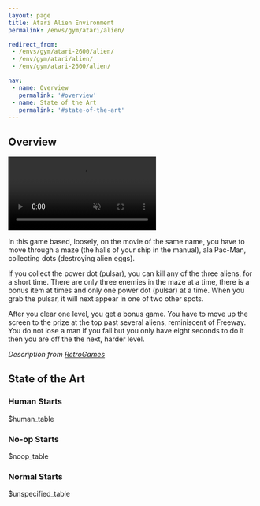 ```yaml
---
layout: page
title: Atari Alien Environment
permalink: /envs/gym/atari/alien/

redirect_from:
 - /envs/gym/atari-2600/alien/
 - /env/gym/atari/alien/
 - /env/gym/atari-2600/alien/

nav:
 - name: Overview
   permalink: '#overview'
 - name: State of the Art
   permalink: '#state-of-the-art'
---
```



## Overview

<video autoplay muted loop controls>
  <source src="{{ 'assets/_pages/envs/gym/atari/alien.mp4' | absolute_url }}" type="video/mp4">
</video>

In this game based, loosely, on the movie of the same name, you have to move through a maze (the halls of your ship in the manual), ala Pac-Man, collecting dots (destroying alien eggs).

If you collect the power dot (pulsar), you can kill any of the three aliens, for a short time. There are only three enemies in the maze at a time, there is a bonus item at times and only one power dot (pulsar) at a time. When you grab the pulsar, it will next appear in one of two other spots.

After you clear one level, you get a bonus game. You have to move up the screen to the prize at the top past several aliens, reminiscent of Freeway. You do not lose a man if you fail but you only have eight seconds to do it then you are off the the next, harder level.

*Description from [RetroGames](https://www.retrogames.cz/play_251-Atari2600.php)*


## State of the Art

### Human Starts

$human_table

### No-op Starts

$noop_table

### Normal Starts

$unspecified_table
